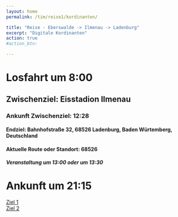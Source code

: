 ```yaml
---
layout: home
permalink: /tim/reise1/kordinanten/

title: "Reise - Eberswalde -> Ilmenau -> Ladenburg"
excerpt: "Digitale Kordinanten"
action: true
#action_btn:

---
```


<body>
  <h1>Losfahrt um 8:00</h1>
  <h2>Zwischenziel: Eisstadion Ilmenau</h2>
  <h3>Ankunft Zwischenziel: 12:28</h3>
  <h4>Endziel: Bahnhofstraße 32, 68526 Ladenburg, Baden Würtemberg, Deutschland</h4>
  <h4>Aktuelle Route oder Standort: 68526</h4>
  <h5>Veranstaltung um 13:00 oder um 13:30</h5>
  <h1>Ankunft um 21:15</h1>
</body>

[Ziel 1](/tim/reise1/kordinanten/13522687bf578zyh009/)\
[Ziel 2](/tim/reise1/kordinanten/i87527ggf098756/)
